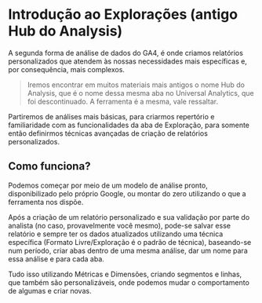 # Introdução ao Explorações (antigo Hub do Analysis)

A segunda forma de análise de dados do GA4, é onde criamos relatórios personalizados que atendem às nossas necessidades mais específicas e, por consequência, mais complexos.

> Iremos encontrar em muitos materiais mais antigos o nome Hub do Analysis, que é o nome dessa mesma aba no Universal Analytics, que foi descontinuado. A ferramenta é a mesma, vale ressaltar.

Partiremos de análises mais básicas, para criarmos repertório e familiaridade com as funcionalidades da aba de Exploração, para somente então definirmos técnicas avançadas de criação de relatórios personalizados.

## Como funciona?

Podemos começar por meio de um modelo de análise pronto, disponibilizado pelo próprio Google, ou montar do zero utilizando o que a ferramenta nos dispõe.

Após a criação de um relatório personalizado e sua validação por parte do analista (no caso, provavelmente você mesmo), pode-se salvar esse relatório e sempre ter os dados atualizados utilizando uma técnica específica (Formato Livre/Exploração é o padrão de técnica), baseando-se num período, criar abas dentro de uma mesma análise, dar um nome para essa análise e para cada aba.

Tudo isso utilizando Métricas e Dimensões, criando segmentos e linhas, que também são personalizáveis, onde podemos mudar o comportamento de algumas e criar novas.

